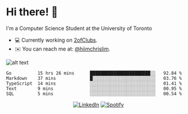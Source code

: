 # Hi there! 👋
I'm a Computer Science Student at the University of Toronto

- 💻 Currently working on [2ofClubs](https://github.com/2-of-clubs).
- ✉️ You can reach me at: [@hiimchrislim](mailto:hello@hiimchrislim.co).

![alt text](https://user-images.githubusercontent.com/24628243/87171758-22f18c00-c2a1-11ea-9d8d-2777e59004b4.png "2ofClubs Logo")

<!--START_SECTION:waka-->
```text
Go          15 hrs 26 mins      ███████████████████████░░   92.84 % 
Markdown    37 mins             █░░░░░░░░░░░░░░░░░░░░░░░░   03.76 % 
TypeScript  14 mins             ░░░░░░░░░░░░░░░░░░░░░░░░░   01.41 % 
Text        9 mins              ░░░░░░░░░░░░░░░░░░░░░░░░░   00.95 % 
SQL         5 mins              ░░░░░░░░░░░░░░░░░░░░░░░░░   00.54 %
```
<!--END_SECTION:waka-->

<div align="center">
<a href="https://www.linkedin.com/in/hiimchrislim" target="_blank"><img src="https://img.shields.io/badge/LinkedIn-%230077B5.svg?&style=flat-square&logo=linkedin&logoColor=white" alt="LinkedIn"></a>
<a href="https://open.spotify.com/user/clim1231" target="_blank"><img src="https://img.shields.io/badge/Spotify-%231ED760.svg?&style=flat-square&logo=spotify&logoColor=white" alt="Spotify"></a>

</div>

